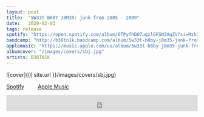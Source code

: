 ```yaml
---
layout: post
title:  "5W33T B8BY J8M35: junk from 2005 - 2009"
date:   2020-02-03
tags: release
spotify: "https://open.spotify.com/album/6TPyfhDO7ugzlGFSN3AqZV?si=MzhIwd22ScqFRWThsAwZyQ"
bandcamp: "http://b38tn1k.bandcamp.com/album/5w33t-b8by-j8m35-junk-from-2005-2009"
applemusic: "https://music.apple.com/us/album/5w33t-b8by-j8m35-junk-from-2005-2009/1497559694"
albumcover: "/images/covers/sbj.jpg"
artists: B38TN1K
---
```

![cover]({{ site.url }}/images/covers/sbj.jpg)

<a href="https://open.spotify.com/album/6TPyfhDO7ugzlGFSN3AqZV?si=MzhIwd22ScqFRWThsAwZyQ"> Spotify</a>
&emsp;&emsp;
<a href="https://music.apple.com/us/album/5w33t-b8by-j8m35-junk-from-2005-2009/1497559694"> Apple Music</a>
<iframe style="border: 0; width: 100%; height: 42px;" src="https://bandcamp.com/EmbeddedPlayer/album=2565957259/size=small/bgcol=ffffff/linkcol=0687f5/transparent=true/" seamless><a href="http://b38tn1k.bandcamp.com/album/5w33t-b8by-j8m35-junk-from-2005-2009">5W33T_B8BY_J8M35: Junk from 2005 - 2009 by B38TN1K</a></iframe>
